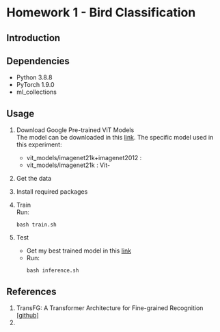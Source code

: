 # Homework 1 - Bird Classification

## Introduction

## Dependencies
  - Python 3.8.8
  - PyTorch 1.9.0
  - ml_collections

## Usage
1. Download Google Pre-trained ViT Models \
The model can be downloaded in this [link](https://console.cloud.google.com/storage/browser/vit_models).
The specific model used in this experiment:
   - vit_models/imagenet21k+imagenet2012 :
   - vit_models/imagenet21k : Vit-

2. Get the data
4. Install required packages

4. Train \
   Run: 
      ```
      bash train.sh
      ```
6. Test 
   - Get my best trained model in this [link](https://reurl.cc/q1oZbN)
   - Run: 
      ```
      bash inference.sh
      ```
   
## References
1. TransFG: A Transformer Architecture for Fine-grained Recognition [[github]](https://github.com/TACJu/TransFG)
2. 
